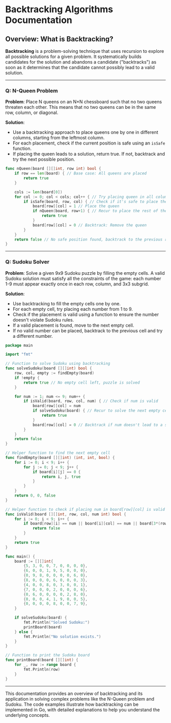 # Backtracking Algorithms Documentation

## Overview: What is Backtracking?
**Backtracking** is a problem-solving technique that uses recursion to explore all possible solutions for a given problem. It systematically builds candidates for the solution and abandons a candidate ("backtracks") as soon as it determines that the candidate cannot possibly lead to a valid solution.

---

### Q: N-Queen Problem
**Problem**: Place N queens on an N×N chessboard such that no two queens threaten each other. This means that no two queens can be in the same row, column, or diagonal.

**Solution**: 

- Use a backtracking approach to place queens one by one in different columns, starting from the leftmost column. 
- For each placement, check if the current position is safe using an `isSafe` function. 
- If placing the queen leads to a solution, return true. If not, backtrack and try the next possible position.

```go
func nQueen(board [][]int, row int) bool {
    if row == len(board) { // Base case: All queens are placed
        return true
    }

    cols := len(board[0])
    for col := 0; col < cols; col++ { // Try placing queen in all columns
        if isSafe(board, row, col) { // Check if it's safe to place the queen
            board[row][col] = 1 // Place the queen
            if nQueen(board, row+1) { // Recur to place the rest of the queens
                return true
            }
            board[row][col] = 0 // Backtrack: Remove the queen
        }
    }
    return false // No safe position found, backtrack to the previous row
}
```

---

### Q: Sudoku Solver
**Problem**: Solve a given 9x9 Sudoku puzzle by filling the empty cells. A valid Sudoku solution must satisfy all the constraints of the game: each number 1-9 must appear exactly once in each row, column, and 3x3 subgrid.

**Solution**: 

- Use backtracking to fill the empty cells one by one. 
- For each empty cell, try placing each number from 1 to 9. 
- Check if the placement is valid using a function to ensure the number doesn't violate Sudoku rules.
- If a valid placement is found, move to the next empty cell.
- If no valid number can be placed, backtrack to the previous cell and try a different number.

```go
package main

import "fmt"

// Function to solve Sudoku using backtracking
func solveSudoku(board [][]int) bool {
    row, col, empty := findEmpty(board)
    if !empty {
        return true // No empty cell left, puzzle is solved
    }

    for num := 1; num <= 9; num++ {
        if isValid(board, row, col, num) { // Check if num is valid
            board[row][col] = num
            if solveSudoku(board) { // Recur to solve the next empty cell
                return true
            }
            board[row][col] = 0 // Backtrack if num doesn't lead to a solution
        }
    }
    return false
}

// Helper function to find the next empty cell
func findEmpty(board [][]int) (int, int, bool) {
    for i := 0; i < 9; i++ {
        for j := 0; j < 9; j++ {
            if board[i][j] == 0 {
                return i, j, true
            }
        }
    }
    return 0, 0, false
}

// Helper function to check if placing num in board[row][col] is valid
func isValid(board [][]int, row, col, num int) bool {
    for i := 0; i < 9; i++ {
        if board[row][i] == num || board[i][col] == num || board[3*(row/3)+i/3][3*(col/3)+i%3] == num {
            return false
        }
    }
    return true
}

func main() {
    board := [][]int{
        {5, 3, 0, 0, 7, 0, 0, 0, 0},
        {6, 0, 0, 1, 9, 5, 0, 0, 0},
        {0, 9, 8, 0, 0, 0, 0, 6, 0},
        {8, 0, 0, 0, 6, 0, 0, 0, 3},
        {4, 0, 0, 8, 0, 3, 0, 0, 1},
        {7, 0, 0, 0, 2, 0, 0, 0, 6},
        {0, 6, 0, 0, 0, 0, 2, 8, 0},
        {0, 0, 0, 4, 1, 9, 0, 0, 5},
        {0, 0, 0, 0, 8, 0, 0, 7, 9},
    }

    if solveSudoku(board) {
        fmt.Println("Solved Sudoku:")
        printBoard(board)
    } else {
        fmt.Println("No solution exists.")
    }
}

// Function to print the Sudoku board
func printBoard(board [][]int) {
    for _, row := range board {
        fmt.Println(row)
    }
}
```

---

This documentation provides an overview of backtracking and its application in solving complex problems like the N-Queen problem and Sudoku. The code examples illustrate how backtracking can be implemented in Go, with detailed explanations to help you understand the underlying concepts.